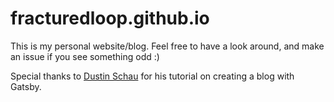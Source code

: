 # fracturedloop.github.io
This is my personal website/blog. Feel free to have a look around, and make an issue if you see something odd :)

Special thanks to [Dustin Schau](https://www.dustinschau.com) for his tutorial on creating a blog with Gatsby.
